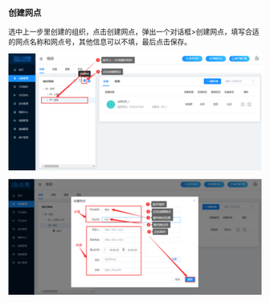 ### 创建网点
选中上一步里创建的组织，点击创建网点，弹出一个对话框>创建网点，填写合适的网点名称和网点号，其他信息可以不填，最后点击保存。

![avatar](../images/terminal/26.png)

![avatar](../images/terminal/27.png)

